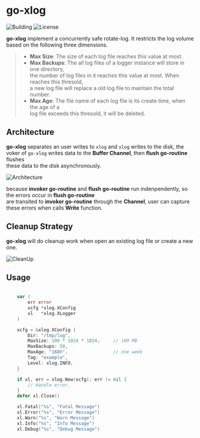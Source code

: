 # go-xlog

![Building](https://img.shields.io/badge/building-passing-green.svg)
![License](https://img.shields.io/badge/license-MIT-blue.svg)

**go-xlog** implement a concurrently safe rotate-log. It restricts the log volume    
based on the following three dimensions.

> - **Max Size**: The size of each log file reaches this value at most.
> - **Max Backups**: The all log files of a logger instance will store in one directory,  
the number of log files in it reaches this value at most. When reaches this thresold,   
a new log file will replace a old log file to maintain the total number.
> - **Max Age**: The file name of each log file is its create time, when the age of a   
log file exceeds this thresold, it will be deleted.

## Architecture

**go-xlog** separates an user writes to `xlog` and `xlog` writes to the disk,  the    
voker of `go-xlog` writes data to the **Buffer Channel**, then **flush go-routine** flushes     
these data to the disk asynchronously.

![Architecture](img/architecture.png)

because **invoker go-routine** and **flush go-routine** run indenpendently, so the errors occur in **flush go-routine**    
are transited to **invoker go-routine** through the **Channel**,  user can capture these
errors when calls **Write** function.


## Cleanup Strategy
**go-xlog** will do cleanup work when open an existing log file or create a new one.

![CleanUp](img/cleanup.png)


## Usage

```go
    
    var (
        err error
        xcfg *xlog.XConfig
        xl   *xlog.XLogger
    )

    xcfg = &xlog.XConfig {
        Dir: "/tmp/log",
        MaxSize: 100 * 1024 * 1024,     // 100 MB
        MaxBackups: 50,
        MaxAge: "168h",                 // one week
        Tag: "example",
        Level: xlog.INFO,
    }

    if xl, err = xlog.New(xcfg); err != nil {
        // Handle error.
    }
    defer xl.Close()

    xl.Fatal("%s", "Fatal Message")
    xl.Error("%s", "Error Message")
    xl.Warn("%s", "Warn Message")
    xl.Info("%s", "Info Message")
    xl.Debug("%s", "Debug Message")

```
